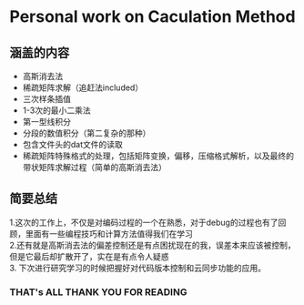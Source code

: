 # Personal work on Caculation Method 

## 涵盖的内容  

- 高斯消去法
- 稀疏矩阵求解（追赶法included）
- 三次样条插值
- 1-3次的最小二乘法
- 第一型线积分
- 分段的数值积分（第二复杂的那种）
- 包含文件头的dat文件的读取
- 稀疏矩阵特殊格式的处理，包括矩阵变换，偏移，压缩格式解析，以及最终的带状矩阵求解过程（简单的高斯消去法）

## 简要总结

1.这次的工作上，不仅是对编码过程的一个在熟悉，对于debug的过程也有了回顾，里面有一些编程技巧和计算方法值得我们在学习  
2.还有就是高斯消去法的偏差控制还是有点困扰现在的我，误差本来应该被控制，但是它最后却扩散开了，实在是有点令人疑惑  
3. 下次进行研究学习的时候把握好对代码版本控制和云同步功能的应用。

### THAT's ALL THANK YOU FOR READING